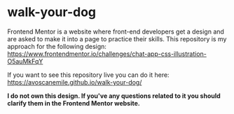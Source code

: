 # walk-your-dog
Frontend Mentor is a website where front-end developers get a design and are asked to make it into a page to practice their skills. This repository is my approach for the following design: https://www.frontendmentor.io/challenges/chat-app-css-illustration-O5auMkFqY

If you want to see this repository live you can do it here: https://avoscanemile.github.io/walk-your-dog/

**I do not own this design. If you've any questions related to it you should clarify them in the Frontend Mentor website.** 
